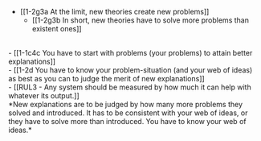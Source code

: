 - [[1-2g3a At the limit, new theories create new problems]]
  - [[1-2g3b In short, new theories have to solve more problems than existent ones]]
<br>
- [[1-1c4c You have to start with problems (your problems) to attain better explanations]]
<br>
- [[1-2d You have to know your problem-situation (and your web of ideas) as best as you can to judge the merit of new explanations]]
<br>
- [[RUL3 - Any system should be measured by how much it can help with whatever its output.]]
<br>
*New explanations are to be judged by how many more problems they solved and introduced. It has to be consistent with your web of ideas, or they have to solve more than introduced. You have to know your web of ideas.*
